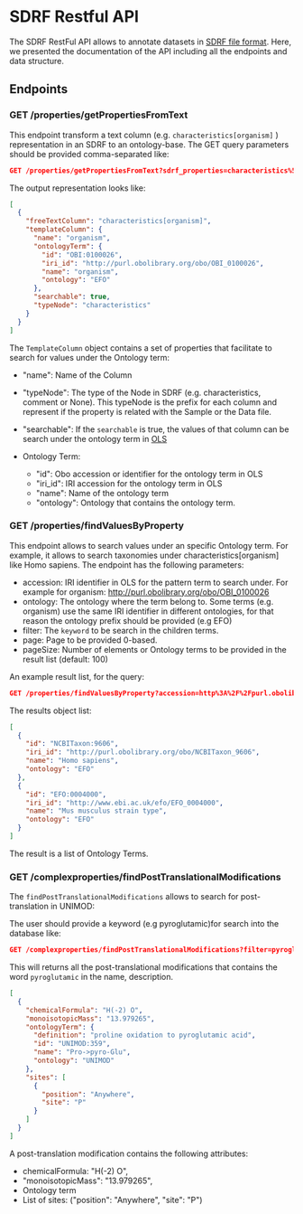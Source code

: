 # SDRF Restful API

The SDRF RestFul  API allows to annotate datasets in [SDRF file format](https://github.com/bigbio/proteomics-metadata-standard/). Here, we presented the documentation of the API including all the endpoints and data structure.

## Endpoints

### GET /properties/getPropertiesFromText

This endpoint transform a text column (e.g. `characteristics[organism]` ) representation in an SDRF to an ontology-base. The GET query parameters should be provided comma-separated like:

```json
GET /properties/getPropertiesFromText?sdrf_properties=characteristics%5Borganism%5D
```
The output representation looks like:

```json
[
  {
    "freeTextColumn": "characteristics[organism]",
    "templateColumn": {
      "name": "organism",
      "ontologyTerm": {
        "id": "OBI:0100026",
        "iri_id": "http://purl.obolibrary.org/obo/OBI_0100026",
        "name": "organism",
        "ontology": "EFO"
      },
      "searchable": true,
      "typeNode": "characteristics"
    }
  }
]
```

The `TemplateColumn` object contains a set of properties that facilitate to search for values under the Ontology term:

- "name": Name of the Column
- "typeNode": The type of the Node in SDRF (e.g. characteristics, comment or None). This typeNode is the prefix for each column and represent if the property is related with the Sample or the Data file.
- "searchable": If the `searchable` is true, the values of that column can be search under the ontology term in [OLS](https://www.ebi.ac.uk/ols/index)

- Ontology Term:
   - "id": Obo accession or identifier for the ontology term in OLS
   - "iri_id": IRI accession for the ontology term in OLS
   - "name": Name of the ontology term
   - "ontology": Ontology that contains the ontology term.

### GET /properties/findValuesByProperty

This endpoint allows to search values under an specific Ontology term. For example, it allows to search taxonomies under characteristics[organism] like Homo sapiens. The endpoint has the following parameters:

- accession: IRI identifier in OLS for the pattern term to search under. For example for organism: http://purl.obolibrary.org/obo/OBI_0100026
- ontology: The ontology where the term belong to. Some terms (e.g. organism) use the same IRI identifier in different ontologies, for that reason the ontology prefix should be provided (e.g EFO)
- filter: The `keyword` to be search in the children terms.
- page: Page to be provided 0-based.
- pageSize: Number of elements or Ontology terms to be provided in the result list (default: 100)

An example result list, for the query:

```json
GET /properties/findValuesByProperty?accession=http%3A%2F%2Fpurl.obolibrary.org%2Fobo%2FOBI_0100026&ontology=EFO&filter=homo&pageSize=100
```

The results object list:

```json
[
  {
    "id": "NCBITaxon:9606",
    "iri_id": "http://purl.obolibrary.org/obo/NCBITaxon_9606",
    "name": "Homo sapiens",
    "ontology": "EFO"
  },
  {
    "id": "EFO:0004000",
    "iri_id": "http://www.ebi.ac.uk/efo/EFO_0004000",
    "name": "Mus musculus strain type",
    "ontology": "EFO"
  }
]
```

The result is a list of Ontology Terms.

### GET /complexproperties/findPostTranslationalModifications

The `findPostTranslationalModifications` allows to search for post-translation in UNIMOD:

The user should provide a keyword (e.g pyroglutamic)for search into the database like:

```json
GET /complexproperties/findPostTranslationalModifications?filter=pyroglutamic&pageSize=100
```
This will returns all the post-translational modifications that contains the word `pyroglutamic` in the name, description.

```json
[
  {
    "chemicalFormula": "H(-2) O",
    "monoisotopicMass": "13.979265",
    "ontologyTerm": {
      "definition": "proline oxidation to pyroglutamic acid",
      "id": "UNIMOD:359",
      "name": "Pro->pyro-Glu",
      "ontology": "UNIMOD"
    },
    "sites": [
      {
        "position": "Anywhere",
        "site": "P"
      }
    ]
  }
]
```
A post-translation modification contains the following attributes:

- chemicalFormula: "H(-2) O",
- "monoisotopicMass": "13.979265",
- Ontology term
- List of sites: ("position": "Anywhere", "site": "P")

